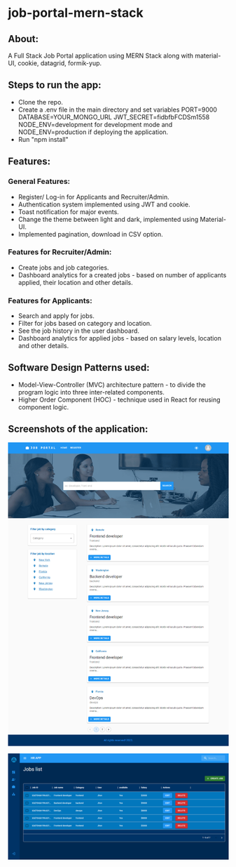 # job-portal-mern-stack
## About:
A Full Stack Job Portal application using MERN Stack along with material-UI, cookie, datagrid, formik-yup.

## Steps to run the app: 
* Clone the repo.
* Create a .env file in the main directory and set variables PORT=9000 DATABASE=YOUR_MONGO_URL JWT_SECRET=fidbfbFCDSm1558 NODE_ENV=development for development mode
and NODE_ENV=production if deploying the application.
* Run "npm install"

## Features:

### General Features:
* Register/ Log-in for Applicants and Recruiter/Admin.
* Authentication system implemented using JWT and cookie.
* Toast notification for major events.
* Change the theme between light and dark, implemented using Material-UI.
* Implemented pagination, download in CSV option.

### Features for Recruiter/Admin:
* Create jobs and job categories.
* Dashboard analytics for a created jobs - based on number of applicants applied, their location and other details.

### Features for Applicants:
* Search and apply for jobs.
* Filter for jobs based on category and location. 
* See the job history in the user dashboard.
* Dashboard analytics for applied jobs - based on salary levels, location and other details.

## Software Design Patterns used:
* Model-View-Controller (MVC) architecture pattern - to divide the program logic into three inter-related components.
* Higher Order Component (HOC) - technique used in React for reusing component logic.

## Screenshots of the application:

![My Image](frontend/src/images/jobportaledit.png)

![My Image](frontend/src/images/dashboardjob.png)

